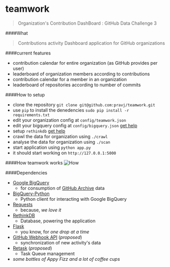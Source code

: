 teamwork
========

> Organization's Contribution DashBoard : GitHub Data Challenge 3

####What

> Contributions activity Dashboard application for GitHub organizations

####current features

* contribution calendar for entire organization (as GitHub provides per user)
* leaderboard of organization members according to contributions
* contribution calendar for a member in an organization
* leaderboard of repositories according to number of commits

####How to setup

* clone the repository `git clone git@github.com:pravj/teamwork.git`
* use `pip` to install the denedencies `sudo pip install -r requirements.txt`
* edit your organization config at `config/teamwork.json`
* edit your bigquery config at `config/bigquery.json` [get help](#)
* setup `rethinkdb` [get help](####Dependencies)
* crawl the data for organization using `./crawl`
* analyse the data for organization using `./scan`
* start application using `python app.py`
* it should start working on `http://127.0.0.1:5000`

####How teamwork works
![How](https://raw.githubusercontent.com/pravj/teamwork/process/docs/architecture.png?token=3437250__eyJzY29wZSI6IlJhd0Jsb2I6cHJhdmovdGVhbXdvcmsvcHJvY2Vzcy9kb2NzL2FyY2hpdGVjdHVyZS5wbmciLCJleHBpcmVzIjoxNDA5NDIxOTg3fQ%3D%3D--4fe013cd04e2e29208aa128b2759b39a3d8bf419)

####Dependencies
* [Google BigQuery](https://developers.google.com/bigquery/)
  * for consumption of [GitHub Archive]() data
* [BigQuery-Python](https://github.com/tylertreat/BigQuery-Python)
  * Python client for interacting with Google BigQuery
* [Requests](https://github.com/kennethreitz/requests)
  * because, *we love it*
* [RethinkDB](rethinkdb.com)
  * Database, powering the application
* [Flask](http://flask.pocoo.org/)
  * you know, for *one drop at a time*
* [GitHub Webhook API](https://developer.github.com/v3/repos/hooks/) (*proposed*)
  * synchronization of new activity's data
* [Retask](https://github.com/kushaldas/retask) (*proposed*)
  * Task Queue management
* *some bottles of Appy Fizz and a lot of coffee cups*
